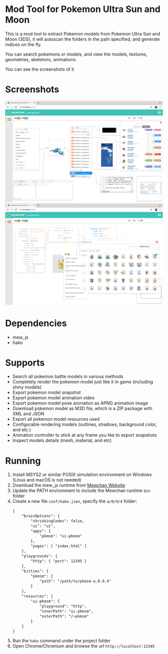 # Mod Tool for Pokemon Ultra Sun and Moon

This is a mod tool to extract Pokemon models from Pokemon Ultra Sun and Moon (3DS), it will autoscan the folders in the path specified, and generate indices on the fly.

You can search pokemons or models, and view the models, textures, geometries, skeletons, animations.

You can see the screenshots of it

# Screenshots

![screenshot](doc/res/screenshots/pkmsm-1.png)
![screenshot](doc/res/screenshots/pkmsm-2.png)

# Dependencies

* mew_js
* hako

# Supports

* Search all pokemon battle models in various methods
* Completely render the pokemon model just like it in game (including shiny models)
* Export pokemon model snapshot
* Export pokemon model animation video
* Export pokemon model pose animation as APNG animation image
* Download pokemon model as M3D file, which is a ZIP package with XML and JSON
* Export all pokemon model resources used
* Configurable rendering models (outlines, shadows, background color, and etc.)
* Animation controller to stick at any frame you like to export snapshots
* Inspect models details (mesh, material, and etc)

# Running

1. Install MSYS2 or similar POSIX simulation environment on Windows (Linux and macOS is not needed)
2. Download the mew_js runtime from [Mewchan Website](http://www.mewchan.com/dists.mhtml)
3. Update the PATH environment to include the Mewchan runtime `bin` folder
4. Create a new file `conf/hako.json`, specify the `a/0/9/4` folder:
    ```
    {
        "brainOptions": {
            "shrinkingCodes": false,
            "ui": "ui",
            "apps": {
                "pkmsm": "ui-pkmsm"
            },
            "pages": [ "index.html" ]
        },
        "playgrounds": {
            "http": { "port": 12345 }
        },
        "kitties": {
            "pkmsm": {
                "path": "/path/to/pkmsm-a.0.9.4"
            }
        },
        "resources": {
            "ui-pkmsm": {
                "playground": "http",
                "innerPath": "ui-pkmsm",
                "outerPath": "/~pkmsm"
            }
        }
    }
    ```
5. Run the `hako` command under the project folder
6. Open Chrome/Chromium and browse the url `http://localhost:12345`
